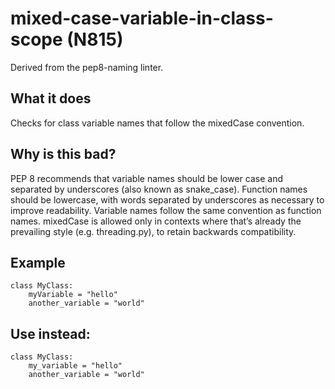 # mixed-case-variable-in-class-scope (N815)
Derived from the pep8-naming linter.
## What it does
Checks for class variable names that follow the mixedCase convention.
## Why is this bad?
PEP 8 recommends that variable names should be lower case and separated
by underscores (also known as snake_case).
Function names should be lowercase, with words separated by underscores
as necessary to improve readability.
Variable names follow the same convention as function names.
mixedCase is allowed only in contexts where that’s already the
prevailing style (e.g. threading.py), to retain backwards compatibility.
## Example
```
class MyClass:
    myVariable = "hello"
    another_variable = "world"
```
## Use instead:
```
class MyClass:
    my_variable = "hello"
    another_variable = "world"
```